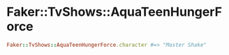 # Faker::TvShows::AquaTeenHungerForce

```ruby
Faker::TvShows::AquaTeenHungerForce.character #=> "Master Shake"
```
